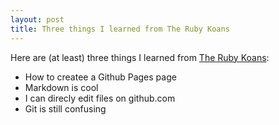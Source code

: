 ```yaml
---
layout: post
title: Three things I learned from The Ruby Koans
---
```


Here are (at least) three things I learned from [The Ruby Koans](http://rubykoans.com/):
- How to createe a Github Pages page
- Markdown is cool
- I can direcly edit files on github.com
- Git is still confusing

